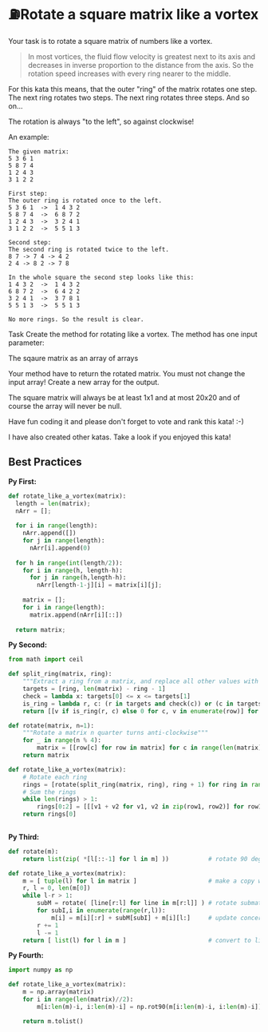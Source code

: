 # ⛽Rotate a square matrix like a vortex

Your task is to rotate a square matrix of numbers like a vortex.

> In most vortices, the fluid flow velocity is greatest next to its axis and decreases in inverse proportion to the distance from the axis.
So the rotation speed increases with every ring nearer to the middle.

For this kata this means, that the outer "ring" of the matrix rotates one step. The next ring rotates two steps. The next ring rotates three steps. And so on...

The rotation is always "to the left", so against clockwise!

An example:
~~~
The given matrix:
5 3 6 1
5 8 7 4
1 2 4 3
3 1 2 2

First step:
The outer ring is rotated once to the left.
5 3 6 1  ->  1 4 3 2
5 8 7 4  ->  6 8 7 2
1 2 4 3  ->  3 2 4 1
3 1 2 2  ->  5 5 1 3

Second step:
The second ring is rotated twice to the left.
8 7 -> 7 4 -> 4 2
2 4 -> 8 2 -> 7 8 

In the whole square the second step looks like this:
1 4 3 2  ->  1 4 3 2
6 8 7 2  ->  6 4 2 2
3 2 4 1  ->  3 7 8 1
5 5 1 3  ->  5 5 1 3

No more rings. So the result is clear.

~~~
Task Create the method for rotating like a vortex. The method has one input parameter:

The sqaure matrix as an array of arrays 

Your method have to return the rotated matrix. You must not change the input array! Create a new array for the output.

The square matrix will always be at least 1x1 and at most 20x20 and of course the array will never be null. 


Have fun coding it and please don't forget to vote and rank this kata! :-)

I have also created other katas. Take a look if you enjoyed this kata!

## Best Practices

**Py First:**
~~~py
def rotate_like_a_vortex(matrix):
  length = len(matrix);
  nArr = [];
  
  for i in range(length):    
    nArr.append([])
    for j in range(length):    
      nArr[i].append(0)
  
  for h in range(int(length/2)):      
    for i in range(h, length-h):
      for j in range(h,length-h):
        nArr[length-1-j][i] = matrix[i][j];          
    
    matrix = [];
    for i in range(length):    
      matrix.append(nArr[i][::])
  
  return matrix;
~~~

**Py Second:**
~~~py
from math import ceil

def split_ring(matrix, ring):
    """Extract a ring from a matrix, and replace all other values with zero"""
    targets = [ring, len(matrix) - ring - 1]
    check = lambda x: targets[0] <= x <= targets[1]
    is_ring = lambda r, c: (r in targets and check(c)) or (c in targets and check(r))
    return [[v if is_ring(r, c) else 0 for c, v in enumerate(row)] for r, row in enumerate(matrix)]

def rotate(matrix, n=1):
    """Rotate a matrix n quarter turns anti-clockwise"""
    for _ in range(n % 4):
        matrix = [[row[c] for row in matrix] for c in range(len(matrix) - 1, -1, -1)]
    return matrix

def rotate_like_a_vortex(matrix):
    # Rotate each ring
    rings = [rotate(split_ring(matrix, ring), ring + 1) for ring in range(int(ceil(len(matrix) / 2)))]
    # Sum the rings
    while len(rings) > 1:
        rings[0:2] = [[[v1 + v2 for v1, v2 in zip(row1, row2)] for row1, row2 in zip(rings[0], rings[1])]]
    return rings[0]
            
~~~

**Py Third:**
~~~py
def rotate(m):
    return list(zip( *[l[::-1] for l in m] ))           # rotate 90 degrees, counter clockwise

def rotate_like_a_vortex(matrix):
    m = [ tuple(l) for l in matrix ]                    # make a copy with tuples (compatibility of concatenations)
    r, l = 0, len(m[0])
    while l-r > 1:
        subM = rotate( [line[r:l] for line in m[r:l]] ) # rotate submatrix
        for subI,i in enumerate(range(r,l)):
            m[i] = m[i][:r] + subM[subI] + m[i][l:]     # update concerned lines of the main matrix
        r += 1
        l -= 1
    return [ list(l) for l in m ]                       # convert to list
~~~

**Py Fourth:**
~~~py
import numpy as np

def rotate_like_a_vortex(matrix):
    m = np.array(matrix)
    for i in range(len(matrix)//2):
        m[i:len(m)-i, i:len(m)-i] = np.rot90(m[i:len(m)-i, i:len(m)-i])

    return m.tolist()

~~~

